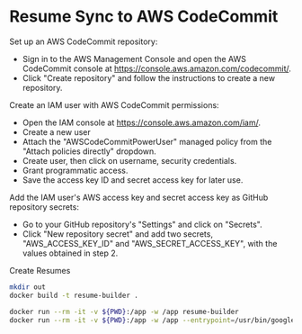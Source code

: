 # Resume Sync to AWS CodeCommit

Set up an AWS CodeCommit repository:

- Sign in to the AWS Management Console and open the AWS CodeCommit console at https://console.aws.amazon.com/codecommit/.
- Click "Create repository" and follow the instructions to create a new repository.

Create an IAM user with AWS CodeCommit permissions:
- Open the IAM console at https://console.aws.amazon.com/iam/.
- Create a new user 
- Attach the "AWSCodeCommitPowerUser" managed policy from the "Attach policies directly" dropdown.
- Create user, then click on username, security credentials.
- Grant programmatic access.
- Save the access key ID and secret access key for later use.

Add the IAM user's AWS access key and secret access key as GitHub repository secrets:
- Go to your GitHub repository's "Settings" and click on "Secrets".
- Click "New repository secret" and add two secrets, "AWS_ACCESS_KEY_ID" and "AWS_SECRET_ACCESS_KEY", with the values obtained in step 2.

Create Resumes
```bash
mkdir out
docker build -t resume-builder .

docker run --rm -it -v ${PWD}:/app -w /app resume-builder
docker run --rm -it -v ${PWD}:/app -w /app --entrypoint=/usr/bin/google-chrome browserless/chrome:latest -headless -disable-gpu --no-sandbox --print-to-pdf=out/Mike-Sedillo-Resume.pdf out/resume.html
```

